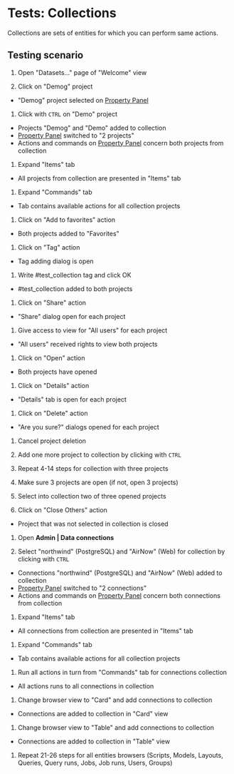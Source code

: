<!-- TITLE: Tests: Collections -->
<!-- SUBTITLE: -->

# Tests: Collections

Collections are sets of entities for which you can perform same actions.

## Testing scenario

1. Open "Datasets..." page of "Welcome" view

1. Click on "Demog" project

* "Demog" project selected on [Property Panel](../../datagrok/navigation.md#properties)

1. Click with ```CTRL``` on "Demo" project

* Projects "Demog" and "Demo" added to collection
* [Property Panel](../../datagrok/navigation.md#properties) switched to "2 projects"
* Actions and commands on [Property Panel](../../datagrok/navigation.md#properties) concern both projects from collection

1. Expand "Items" tab

* All projects from collection are presented in "Items" tab

1. Expand "Commands" tab

* Tab contains available actions for all collection projects

1. Click on "Add to favorites" action

* Both projects added to "Favorites"

1. Click on "Tag" action

* Tag adding dialog is open

1. Write \#test_collection tag and click OK

* \#test_collection added to both projects

1. Click on "Share" action

* "Share" dialog open for each project

1. Give access to view for "All users" for each project

* "All users" received rights to view both projects

1. Click on "Open" action

* Both projects have opened

1. Click on "Details" action

* "Details" tab is open for each project

1. Click on "Delete" action

* "Are you sure?" dialogs opened for each project

1. Cancel project deletion

1. Add one more project to collection by clicking with ```CTRL```

1. Repeat 4-14 steps for collection with three projects

1. Make sure 3 projects are open (if not, open 3 projects)

1. Select into collection two of three opened projects

1. Click on "Close Others" action

* Project that was not selected in collection is closed

1. Open **Admin | Data connections**

1. Select "northwind" (PostgreSQL) and "AirNow" (Web) for collection by clicking with ```CTRL```

* Connections "northwind" (PostgreSQL) and "AirNow" (Web) added to collection
* [Property Panel](../../datagrok/navigation.md#properties) switched to "2 connections"
* Actions and commands on [Property Panel](../../datagrok/navigation.md#properties) concern both connections from
  collection

1. Expand "Items" tab

* All connections from collection are presented in "Items" tab

1. Expand "Commands" tab

* Tab contains available actions for all collection projects

1. Run all actions in turn from "Commands" tab for connections collection

* All actions runs to all connections in collection

1. Change browser view to "Card" and add connections to collection

* Connections are added to collection in "Card" view

1. Change browser view to "Table" and add connections to collection

* Connections are added to collection in "Table" view

1. Repeat 21-26 steps for all entities browsers (Scripts, Models, Layouts, Queries, Query runs, Jobs, Job runs, Users,
   Groups)
